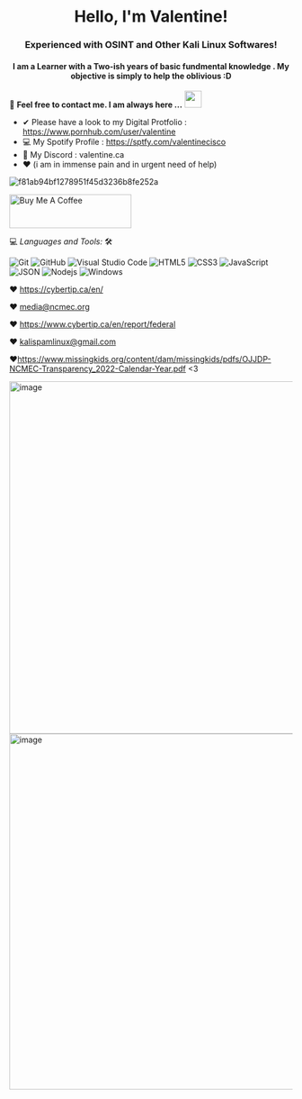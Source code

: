 
<h1 align="center">Hello, I'm Valentine!</h1>
<h3 align="center">Experienced with OSINT and Other Kali Linux Softwares! </h3>

<h4 align="center">I am a Learner with a Two-ish years of basic fundmental knowledge . My objective is simply to help the oblivious :D </h4>

<!-- ![](https://visitor-badge.glitch.me/badge?page_id=AlanBinu007.AlanBinu007) -->

📝 **Feel free to contact me. I am always here ...** <img src="https://media.giphy.com/media/WUlplcMpOCEmTGBtBW/giphy.gif" width="30">
<br>
- ✔  Please have a look to my Digital Protfolio : https://www.pornhub.com/user/valentine
- 💻 My Spotify Profile : https://sptfy.com/valentinecisco
- 🌟 My Discord : valentine.ca
- ❤ 
(i am in immense pain and in urgent need of help) 


![f81ab94bf1278951f45d3236b8fe252a](https://github.com/Cisco-Valentine/Cisco-Valentine/assets/68817635/416bf5b1-3cf4-49ae-9343-864d0109f215)

<a href="https://www.buymeacoffee.com/idontneedMONEYijustthinkthislookspretty:)" target="_blank"><img src="https://cdn.buymeacoffee.com/buttons/v2/default-yellow.png" alt="Buy Me A Coffee" style="height: 60px !important;width: 217px !important;" ></a>


💻 *Languages and Tools:* 🛠️<br>

![Git](https://img.shields.io/badge/-Git-000000?style=flat&logo=git&logoColor=F05032&labelColor=ffffff)
![GitHub](https://img.shields.io/badge/-GitHub-000000?style=flat&logo=github&logoColor=000000&labelColor=ffffff)
![Visual Studio Code](https://img.shields.io/badge/-VSCode-000000?style=flat&logo=visual-studio-code&labelColor=007ACC)
![HTML5](https://img.shields.io/badge/-HTML5-000000?style=flat&logo=html5&logoColor=ffffff&labelColor=E34F26)
![CSS3](https://img.shields.io/badge/-CSS3-000000?style=flat&logo=css3&logoColor=ffffff&labelColor=1572B6) 
![JavaScript](https://img.shields.io/badge/-JavaScript-000000?style=flat&logo=javascript)
![JSON](https://img.shields.io/badge/-JSON-000000?style=flat&logo=JSON&logoColor=000000&labelColor=ffffff)
![Nodejs](https://img.shields.io/badge/-Nodejs-000000?style=flat&logo=Node.js)
![Windows](https://img.shields.io/badge/-Windows-000000?style=flat&logo=windows&logoColor=ffffff&labelColor=0078D6)


❤ https://cybertip.ca/en/

❤ media@ncmec.org

❤ https://www.cybertip.ca/en/report/federal

❤ kalispamlinux@gmail.com

❤https://www.missingkids.org/content/dam/missingkids/pdfs/OJJDP-NCMEC-Transparency_2022-Calendar-Year.pdf <3

<img width="626" alt="image" src="https://github.com/Cisco-Valentine/Cisco-Valentine/assets/68817635/683911da-30b7-4b66-975a-640cfc9b0f3e">


<img width="632" alt="image" src="https://github.com/Cisco-Valentine/Cisco-Valentine/assets/68817635/39a8a380-3afd-4bb9-ac79-dbf5a6b6e993">

<!-- ## 🏆 Github Status


cybertp

<img  src="https://github-readme-stats.vercel.app/api?username=AlanBinu007&show_icons=true&hide_border=true&theme=dark" width="48%" align="right" >
<img  src="https://github-readme-streak-stats.herokuapp.com/?user=AlanBinu007&theme=dark" width="48%" >
<br> -->

